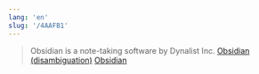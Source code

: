 ```yaml
---
lang: 'en'
slug: '/4AAFB1'
---
```


> Obsidian is a note-taking software by Dynalist Inc. [Obsidian (disambiguation)](<https://en.wikipedia.org/wiki/Obsidian_(disambiguation)>) [Obsidian](https://obsidian.md/)
